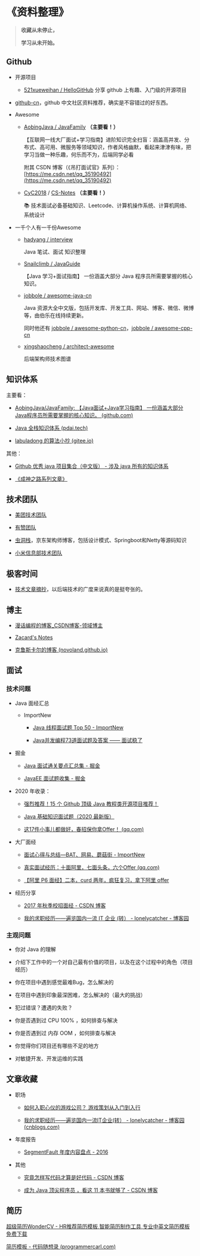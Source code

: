 # 《资料整理》



> **收藏从未停止，**
>
> **学习从未开始。**



## Github

- 开源项目

  - [521xueweihan / HelloGitHub](https://github.com/521xueweihan/HelloGitHub)  分享 github 上有趣、入门级的开源项目

- [github-cn](https://www.githubs.cn/awesome)，github 中文社区资料推荐，确实是不容错过的好东西。

- Awesome

  - [AobingJava / JavaFamily](https://github.com/AobingJava/JavaFamily) **（主要看！）**

    【互联网一线大厂面试+学习指南】进阶知识完全扫盲：涵盖高并发、分布式、高可用、微服务等领域知识，作者风格幽默，看起来津津有味，把学习当做一种乐趣，何乐而不为，后端同学必看

    附其 CSDN 博客（《吊打面试官》系列）：[https://me.csdn.net/qq_35190492](https://me.csdn.net/qq_35190492)

  - [CyC2018](https://github.com/CyC2018) / [CS-Notes](https://github.com/CyC2018/CS-Notes) **（主要看！）**

    📚 技术面试必备基础知识、Leetcode、计算机操作系统、计算机网络、系统设计

- 一千个人有一千份Awesome

  - [hadyang / interview](https://github.com/hadyang/interview)

    Java 笔试、面试 知识整理

  - [Snailclimb / JavaGuide](https://github.com/Snailclimb/JavaGuide)

    【Java 学习+面试指南】 一份涵盖大部分 Java 程序员所需要掌握的核心知识。

  - [jobbole / awesome-java-cn](https://github.com/jobbole/awesome-java-cn)

    Java 资源大全中文版，包括开发库、开发工具、网站、博客、微信、微博等，由伯乐在线持续更新。

    同时他还有 [jobbole / awesome-python-cn](https://github.com/jobbole/awesome-python-cn)，[jobbole / awesome-cpp-cn](https://github.com/jobbole/awesome-cpp-cn)

  - [xingshaocheng / architect-awesome](https://github.com/xingshaocheng/architect-awesome)

    后端架构师技术图谱





## 知识体系

主要看：

- [AobingJava/JavaFamily: 【Java面试+Java学习指南】 一份涵盖大部分Java程序员所需要掌握的核心知识。 (github.com)](https://github.com/AobingJava/JavaFamily)

- [Java 全栈知识体系 (pdai.tech)](https://www.pdai.tech/)

- [labuladong 的算法小抄 (gitee.io)](https://labuladong.gitee.io/algo/)

其他：

- [Github 优秀 java 项目集合（中文版） - 涉及 java 所有的知识体系](https://blog.csdn.net/aa1215018028/article/details/80951389)

- [《成神之路系列文章》](http://www.hollischuang.com/archives/1001)





## 技术团队

- [美团技术团队](https://tech.meituan.com/)

- [有赞团队](https://tech.youzan.com/)

- [虫洞栈](https://bugstack.cn/)，京东架构师博客，包括设计模式、Springboot和Netty等源码知识

- [小米信息部技术团队](https://xiaomi-info.github.io/tags/)





## 极客时间

- [技术文章摘抄](http://learn.lianglianglee.com/)，以后端技术的广度来说真的是挺夸张的。





## 博主

- [漫话编程的博客_CSDN博客-领域博主](https://blog.csdn.net/weixin_43167418?t=1)

- [Zacard's Notes](https://zacard.net/)

- [克鲁斯卡尔的博客 (novoland.github.io)](http://novoland.github.io/index.html)





## 面试

### 技术问题

- Java 面经汇总

  - ImportNew

    - [Java 线程面试题 Top 50 - ImportNew](http://www.importnew.com/12773.html)

    - [Java并发编程73道面试题及答案 —— 面试稳了](https://mp.weixin.qq.com/s/Bewg1-MaaUcqJuXq9ydivA)

- 掘金
  
  - [Java 面试通关要点汇总集 - 掘金](https://juejin.cn/post/6844903567338242061?utm_source=gold_browser_extension#heading-1)

  - [JavaEE 面试题收集 - 掘金](https://juejin.im/post/58a6ad5461ff4b78fca442eb)

- 2020 年收录：
  
  - [强烈推荐！15 个 Github 顶级 Java 教程类开源项目推荐！](https://blog.csdn.net/qq_34337272/article/details/104423823)
  
  - [Java 基础知识面试题（2020 最新版）](https://blog.csdn.net/ThinkWon/article/details/104390612)
  
  - [这17件小事儿都做好，春招保你拿Offer！ (qq.com)](https://mp.weixin.qq.com/s/daMfZc0hkoA4bP-gmR32BA)

- 大厂面经

  - [面试心得与总结—BAT、网易、蘑菇街 - ImportNew](http://www.importnew.com/22637.html)

  - [真实面试经历：十面阿里，七面头条，六个Offer (qq.com)](https://mp.weixin.qq.com/s/QJ-iKbKaavU667eFSO1OPg)

  - [【阿里 P6 面经】二本，curd 两年，疯狂复习，拿下阿里 offer](https://blog.csdn.net/qq_35190492/article/details/105186878)

- 经历分享

  - [2017 年秋季校招面经 - CSDN 博客](http://blog.csdn.net/huachao1001/article/details/52247268)

  - [我的求职经历——遍览国内一流 IT 企业 (转） - lonelycatcher - 博客园](http://www.cnblogs.com/lonelycatcher/archive/2012/03/10/2388889.html)





### 主观问题

- 你对 Java 的理解

- 介绍下工作中的一个对自己最有价值的项目，以及在这个过程中的角色（项目经历）

- 你在项目中遇到感觉最难Bug，怎么解决的

- 在项目中遇到印象最深困难，怎么解决的（最大的挑战）

- 犯过错误？遭遇的失败？

- 你是否遇到过 CPU 100% ，如何排查与解决

- 你是否遇到过 内存 OOM ，如何排查与解决

- 你觉得你们项目还有哪些不足的地方

- 对敏捷开发、开发运维的实践





## 文章收藏

- 职场

  - [如何入职心仪的游戏公司？ 游戏策划从入门到入行](https://www.gameres.com/840718.html)

  - [我的求职经历——遍览国内一流IT企业(转） - lonelycatcher - 博客园 (cnblogs.com)](https://www.cnblogs.com/lonelycatcher/archive/2012/03/10/2388889.html)

- 年度报告

  - [SegmentFault 年度内容盘点 - 2016](https://summary.segmentfault.com/2016/#/)

- 其他

  - [究竟怎样写代码才算是好代码 - CSDN 博客](http://blog.csdn.net/u013970991/article/details/52609083)

  - [成为 Java 顶尖程序员 ，看这 11 本书就够了 - CSDN 博客](https://blog.csdn.net/u012410733/article/details/51869105)





## 简历

[超级简历WonderCV - HR推荐简历模板,智能简历制作工具,专业中英文简历模板免费下载](https://www.wondercv.com/)

[简历模板 - 代码随想录 (programmercarl.com)](https://programmercarl.com/前序/程序员简历.html#简历模板)

